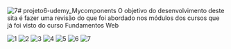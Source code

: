 ![7](https://github.com/AndsonMaciel/projeto6-udemy_Mycomponents/assets/142698091/ce4427e1-2b59-4a41-b4e2-8e3e4c32ac44)# projeto6-udemy_Mycomponents
O objetivo do desenvolvimento deste sita é fazer uma revisão do que foi abordado nos módulos dos cursos que já foi visto do curso Fundamentos Web


![1](https://github.com/AndsonMaciel/projeto6-udemy_Mycomponents/assets/142698091/0297a18a-20dc-46b9-bbf7-a9802045541a)
![2](https://github.com/AndsonMaciel/projeto6-udemy_Mycomponents/assets/142698091/fe0ff859-b773-4306-84ae-46d5dccbc6d0)
![3](https://github.com/AndsonMaciel/projeto6-udemy_Mycomponents/assets/142698091/666d787c-ec11-492a-b09e-13a41315d0d5)
![4](https://github.com/AndsonMaciel/projeto6-udemy_Mycomponents/assets/142698091/7eaae727-b1a3-4fa6-ae2a-962f5891bad7)
![5](https://github.com/AndsonMaciel/projeto6-udemy_Mycomponents/assets/142698091/a4936ed0-ea8d-43ee-8448-bb690f22197e)
![6](https://github.com/AndsonMaciel/projeto6-udemy_Mycomponents/assets/142698091/f92732c7-e319-4443-b0a1-17b5e47ce366)
![7](https://github.com/AndsonMaciel/projeto6-udemy_Mycomponents/assets/142698091/faa71c77-0dd5-4c65-81ae-a0412cf94ba3)
